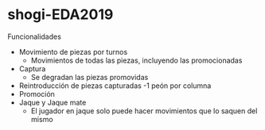 # shogi-EDA2019
Funcionalidades
- Movimiento de piezas por turnos
  - Movimientos de todas las piezas, incluyendo las promocionadas
- Captura
  - Se degradan las piezas promovidas
- Reintroducción de piezas capturadas
  -1 peón por columna
- Promoción
- Jaque y Jaque mate
  - El jugador en jaque solo puede hacer movimientos que lo saquen del mismo
